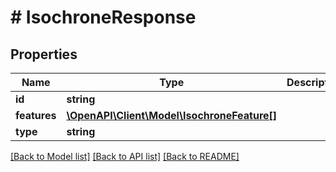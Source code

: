 # # IsochroneResponse

## Properties

Name | Type | Description | Notes
------------ | ------------- | ------------- | -------------
**id** | **string** |  | [optional]
**features** | [**\OpenAPI\Client\Model\IsochroneFeature[]**](IsochroneFeature.md) |  |
**type** | **string** |  |

[[Back to Model list]](../../README.md#models) [[Back to API list]](../../README.md#endpoints) [[Back to README]](../../README.md)
